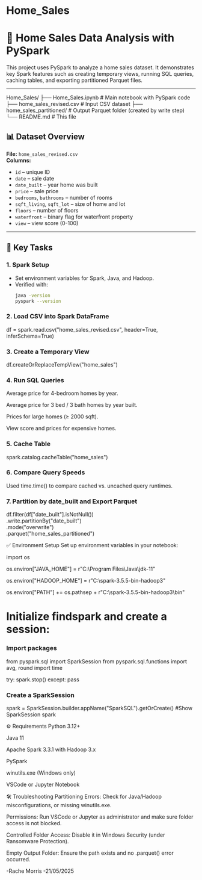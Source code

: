 # Home_Sales
# 🏡 Home Sales Data Analysis with PySpark

This project uses PySpark to analyze a home sales dataset. It demonstrates key Spark features such as creating temporary views, running SQL queries, caching tables, and exporting partitioned Parquet files.

---
Home_Sales/
├── Home_Sales.ipynb # Main notebook with PySpark code
├── home_sales_revised.csv # Input CSV dataset
├── home_sales_partitioned/ # Output Parquet folder (created by write step)
└── README.md # This file

## 📊 Dataset Overview

**File:** `home_sales_revised.csv`  
**Columns:**
- `id` – unique ID
- `date` – sale date
- `date_built` – year home was built
- `price` – sale price
- `bedrooms`, `bathrooms` – number of rooms
- `sqft_living`, `sqft_lot` – size of home and lot
- `floors` – number of floors
- `waterfront` – binary flag for waterfront property
- `view` – view score (0-100)

---

## 🧪 Key Tasks

### 1. **Spark Setup**
- Set environment variables for Spark, Java, and Hadoop.
- Verified with:
  ```bash
  java -version
  pyspark --version

### 2. Load CSV into Spark DataFrame
df = spark.read.csv("home_sales_revised.csv", header=True, inferSchema=True)

### 3. Create a Temporary View
df.createOrReplaceTempView("home_sales")

### 4. Run SQL Queries
Average price for 4-bedroom homes by year.

Average price for 3 bed / 3 bath homes by year built.

Prices for large homes (≥ 2000 sqft).

View score and prices for expensive homes.

### 5. Cache Table
spark.catalog.cacheTable("home_sales")

### 6. Compare Query Speeds
Used time.time() to compare cached vs. uncached query runtimes.

### 7. Partition by date_built and Export Parquet
df.filter(df["date_built"].isNotNull()) \
  .write.partitionBy("date_built") \
  .mode("overwrite") \
  .parquet("home_sales_partitioned")

✅ Environment Setup
Set up environment variables in your notebook:

import os

os.environ["JAVA_HOME"] = r"C:\Program Files\Java\jdk-11"

os.environ["HADOOP_HOME"] = r"C:\spark-3.5.5-bin-hadoop3"

os.environ["PATH"] += os.pathsep + r"C:\spark-3.5.5-bin-hadoop3\bin"

# Initialize findspark and create a session:
### Import packages
from pyspark.sql import SparkSession
from pyspark.sql.functions import avg, round
import time

try:
    spark.stop()
except:
    pass
### Create a SparkSession
spark = SparkSession.builder.appName("SparkSQL").getOrCreate()
#Show SparkSession
spark

⚙️ Requirements
Python 3.12+

Java 11 

Apache Spark 3.3.1 with Hadoop 3.x

PySpark

winutils.exe (Windows only)

VSCode or Jupyter Notebook

🛠 Troubleshooting
Partitioning Errors: Check for Java/Hadoop misconfigurations, or missing winutils.exe.

Permissions: Run VSCode or Jupyter as administrator and make sure folder access is not blocked.

Controlled Folder Access: Disable it in Windows Security (under Ransomware Protection).

Empty Output Folder: Ensure the path exists and no .parquet() error occurred.

-Rache Morris
-21/05/2025
